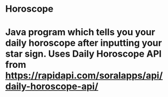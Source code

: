 # Horoscope
# Java program which tells you your daily horoscope after inputting your star sign. Uses Daily Horoscope API from https://rapidapi.com/soralapps/api/daily-horoscope-api/
